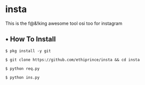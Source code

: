 # insta
This is the f@&amp;!king awesome tool osi too for instagram 
## • How To Install



`$ pkg install -y git`

`$ git clone https://github.com/ethiprince/insta && cd insta`

`$ python req.py`

`$ python ins.py`
